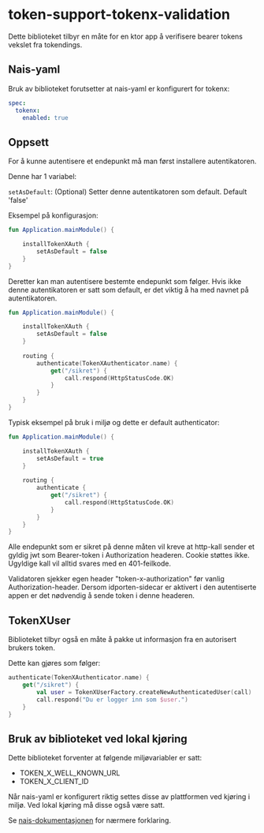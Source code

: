 # token-support-tokenx-validation

Dette biblioteket tilbyr en måte for en ktor app å verifisere bearer tokens vekslet fra tokendings.

## Nais-yaml

Bruk av biblioteket forutsetter at nais-yaml er konfigurert for tokenx:

```yaml
spec:
  tokenx:
    enabled: true
```


## Oppsett 

For å kunne autentisere et endepunkt må man først installere autentikatoren.

Denne har 1 variabel:

`setAsDefault`: (Optional) Setter denne autentikatoren som default. Default 'false'
 
Eksempel på konfigurasjon:

```kotlin
fun Application.mainModule() {

    installTokenXAuth {
        setAsDefault = false
    }
}
```

Deretter kan man autentisere bestemte endepunkt som følger. Hvis ikke denne autentikatoren er satt som default, er det
viktig å ha med navnet på autentikatoren.

```kotlin
fun Application.mainModule() {

    installTokenXAuth {
        setAsDefault = false
    }
    
    routing {
        authenticate(TokenXAuthenticator.name) {
            get("/sikret") {
                call.respond(HttpStatusCode.OK)
            }
        }
    }
}
```

Typisk eksempel på bruk i miljø og dette er default authenticator:

```kotlin
fun Application.mainModule() {

    installTokenXAuth {
        setAsDefault = true
    }
    
    routing {
        authenticate {
            get("/sikret") {
                call.respond(HttpStatusCode.OK)
            }
        }
    }
}
```

Alle endepunkt som er sikret på denne måten vil kreve at http-kall sender et gyldig jwt som Bearer-token
i Authorization headeren. Cookie støttes ikke. Ugyldige kall vil alltid svares med en 401-feilkode.

Validatoren sjekker egen header "token-x-authorization" før vanlig Authorization-header. Dersom idporten-sidecar 
er aktivert i den autentiserte appen er det nødvendig å sende token i denne headeren.

## TokenXUser

Biblioteket tilbyr også en måte å pakke ut informasjon fra en autorisert brukers token.

Dette kan gjøres som følger:

```kotlin
authenticate(TokenXAuthenticator.name) {
    get("/sikret") {
        val user = TokenXUserFactory.createNewAuthenticatedUser(call)
        call.respond("Du er logger inn som $user.")
    }
}
```

## Bruk av biblioteket ved lokal kjøring 

Dette biblioteket forventer at følgende miljøvariabler er satt:

- TOKEN_X_WELL_KNOWN_URL
- TOKEN_X_CLIENT_ID

Når nais-yaml er konfigurert riktig settes disse av plattformen ved kjøring i miljø. Ved lokal kjøring må disse også være satt. 

Se [nais-dokumentasjonen](https://doc.nais.io/security/auth/tokenx/#runtime-variables-credentials) for nærmere forklaring.
